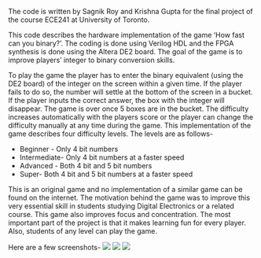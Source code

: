 
The code is written by Sagnik Roy and Krishna Gupta for the final project of the course ECE241 at University of Toronto.

This code describes the hardware implementation of the game ‘How fast can you binary?’. The coding is done using Verilog HDL and the FPGA synthesis is done using the Altera DE2 board. The goal of the game is to improve players’ integer to binary conversion skills. 

To play the game the player has to enter the binary equivalent (using the DE2 board) of the integer on the screen within a given time. If the player fails to do so, the number will settle at the bottom of the screen in a bucket. If the player inputs the correct answer, the box with the integer will disappear. The game is over once 5 boxes are in the bucket. The difficulty increases automatically with the players score or the player can change the difficulty manually at any time during the game. This implementation of the game describes four difficulty levels. The levels are as follows-

- Beginner - Only 4 bit numbers
- Intermediate- Only 4 bit numbers at a faster speed
- Advanced - Both 4 bit and 5 bit numbers
- Super-  Both 4 bit and 5 bit numbers at a faster speed

This is an original game and no implementation of a similar game can be found on the internet. The motivation behind the game was to improve this very essential skill in students studying Digital Electronics or a related course. This game also improves focus and concentration. The most important part of the project is that it makes learning fun for every player. Also, students of any level can play the game. 

Here are a few screenshots-
![](/http://postimg.org/image/sr5pkv4mt/)
![](/http://postimg.org/image/sjxlo3rv5/)
![](/http://postimg.org/image/jt833mssv/)

